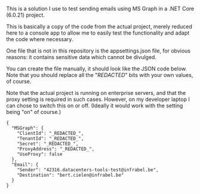
This is a solution I use to test sending emails using MS Graph in a .NET Core (6.0.21) project. 

This is basically a copy of the code from the actual project, merely reduced here to a console app to allow me to easily test the functionality and adapt the code where necessary.

One file that is not in this repository is the appsettings.json file, for obvious reasons: it contains sensitive data which cannot be divulged.

You can create the file manually, it should look like the JSON code below. 
Note that you should replace all the "_REDACTED_" bits with your own values, of course.

Note that the actual project is running on enterprise servers, and that the proxy setting is required in such cases. 
However, on my developer laptop I can chose to switch this on or off. 
(Ideally it would work with the setting being "on" of course.)

```
{
  "MSGraph": {
    "ClientId": "_REDACTED_",
    "TenantId": "_REDACTED_",
    "Secret": "_REDACTED_",
    "ProxyAddress": "_REDACTED_",
    "UseProxy": false
  },
  "Email": {
    "Sender": "42316.datacenters-tools-test@infrabel.be",
    "Destination": "bert.cielen@infrabel.be"
  }
}
```
